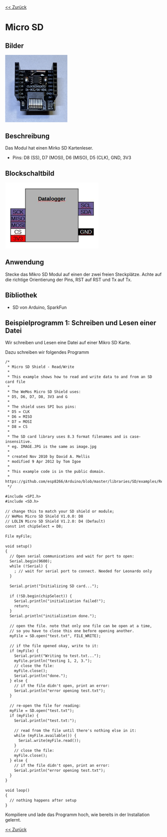 [<< Zurück](../README.md)

# Micro SD

## Bilder

<img src="Bilder/vorne.JPEG" alt="drawing" width="200"/>

## Beschreibung

Das Modul hat einen Mirko SD Kartenleser.

- Pins: D8 (SS), D7 (MOSI), D6 (MISO), D5 (CLK), GND, 3V3

## Blockschaltbild

<img src="Bilder/pins.jpg" alt="drawing" width="300"/>

## Anwendung

Stecke das Mikro SD Modul auf einen der zwei freien Steckplätze. Achte auf die richtige Orientierung der Pins, RST auf RST und Tx auf Tx.

## Bibliothek

- SD von Arduino, SparkFun

## Beispielprogramm 1: Schreiben und Lesen einer Datei

Wir schreiben und Lesen eine Datei auf einer Mikro SD Karte.

Dazu schreiben wir folgendes Programm

```
/*
 * Micro SD Shield - Read/Write
 *
 * This example shows how to read and write data to and from an SD card file
 *
 * The WeMos Micro SD Shield uses:
 * D5, D6, D7, D8, 3V3 and G
 *
 * The shield uses SPI bus pins:
 * D5 = CLK
 * D6 = MISO
 * D7 = MOSI
 * D8 = CS
 *
 * The SD card library uses 8.3 format filenames and is case-insensitive.
 * eg. IMAGE.JPG is the same as image.jpg
 *
 * created Nov 2010 by David A. Mellis
 * modified 9 Apr 2012 by Tom Igoe
 *
 * This example code is in the public domain.
 * https://github.com/esp8266/Arduino/blob/master/libraries/SD/examples/ReadWrite/ReadWrite.ino
 */

#include <SPI.h>
#include <SD.h>

// change this to match your SD shield or module;
// WeMos Micro SD Shield V1.0.0: D8
// LOLIN Micro SD Shield V1.2.0: D4 (Default)
const int chipSelect = D8;

File myFile;

void setup()
{
  // Open serial communications and wait for port to open:
  Serial.begin(9600);
  while (!Serial) {
    ; // wait for serial port to connect. Needed for Leonardo only
  }

  Serial.print("Initializing SD card...");

  if (!SD.begin(chipSelect)) {
    Serial.println("initialization failed!");
    return;
  }
  Serial.println("initialization done.");

  // open the file. note that only one file can be open at a time,
  // so you have to close this one before opening another.
  myFile = SD.open("test.txt", FILE_WRITE);

  // if the file opened okay, write to it:
  if (myFile) {
    Serial.print("Writing to test.txt...");
    myFile.println("testing 1, 2, 3.");
    // close the file:
    myFile.close();
    Serial.println("done.");
  } else {
    // if the file didn't open, print an error:
    Serial.println("error opening test.txt");
  }

  // re-open the file for reading:
  myFile = SD.open("test.txt");
  if (myFile) {
    Serial.println("test.txt:");

    // read from the file until there's nothing else in it:
    while (myFile.available()) {
      Serial.write(myFile.read());
    }
    // close the file:
    myFile.close();
  } else {
    // if the file didn't open, print an error:
    Serial.println("error opening test.txt");
  }
}

void loop()
{
  // nothing happens after setup
}
```
Kompiliere und lade das Programm hoch, wie bereits in der Installation gelernt.

[<< Zurück](../README.md) 
